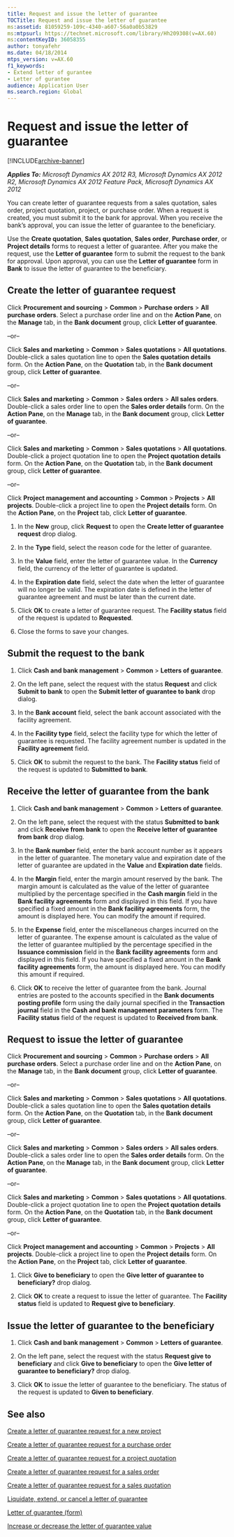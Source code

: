 ```yaml
---
title: Request and issue the letter of guarantee
TOCTitle: Request and issue the letter of guarantee
ms:assetid: 81059259-109c-4340-a607-56a0a0b53829
ms:mtpsurl: https://technet.microsoft.com/library/Hh209308(v=AX.60)
ms:contentKeyID: 36058355
author: tonyafehr
ms.date: 04/18/2014
mtps_version: v=AX.60
f1_keywords:
- Extend letter of gurantee
- Letter of gurantee
audience: Application User
ms.search.region: Global
---
```


# Request and issue the letter of guarantee 


[!INCLUDE[archive-banner](includes/archive-banner.md)]


_**Applies To:** Microsoft Dynamics AX 2012 R3, Microsoft Dynamics AX 2012 R2, Microsoft Dynamics AX 2012 Feature Pack, Microsoft Dynamics AX 2012_

You can create letter of guarantee requests from a sales quotation, sales order, project quotation, project, or purchase order. When a request is created, you must submit it to the bank for approval. When you receive the bank’s approval, you can issue the letter of guarantee to the beneficiary.

Use the **Create quotation**, **Sales quotation**, **Sales order**, **Purchase order**, or **Project details** forms to request a letter of guarantee. After you make the request, use the **Letter of guarantee** form to submit the request to the bank for approval. Upon approval, you can use the **Letter of guarantee** form in **Bank** to issue the letter of guarantee to the beneficiary.

## Create the letter of guarantee request

Click **Procurement and sourcing** \> **Common** \> **Purchase orders** \> **All purchase orders**. Select a purchase order line and on the **Action Pane**, on the **Manage** tab, in the **Bank document** group, click **Letter of guarantee**.

–or–

Click **Sales and marketing** \> **Common** \> **Sales quotations** \> **All quotations**. Double-click a sales quotation line to open the **Sales quotation details** form. On the **Action Pane**, on the **Quotation** tab, in the **Bank document** group, click **Letter of guarantee**.

–or–

Click **Sales and marketing** \> **Common** \> **Sales orders** \> **All sales orders**. Double-click a sales order line to open the **Sales order details** form. On the **Action Pane**, on the **Manage** tab, in the **Bank document** group, click **Letter of guarantee**.

–or–

Click **Sales and marketing** \> **Common** \> **Sales quotations** \> **All quotations**. Double-click a project quotation line to open the **Project quotation details** form. On the **Action Pane**, on the **Quotation** tab, in the **Bank document** group, click **Letter of guarantee**.

–or–

Click **Project management and accounting** \> **Common** \> **Projects** \> **All projects**. Double-click a project line to open the **Project details** form. On the **Action Pane**, on the **Project** tab, click **Letter of guarantee**.

1.  In the **New** group, click **Request** to open the **Create letter of guarantee request** drop dialog.

2.  In the **Type** field, select the reason code for the letter of guarantee.

3.  In the **Value** field, enter the letter of guarantee value. In the **Currency** field, the currency of the letter of guarantee is updated.

4.  In the **Expiration date** field, select the date when the letter of guarantee will no longer be valid. The expiration date is defined in the letter of guarantee agreement and must be later than the current date.

5.  Click **OK** to create a letter of guarantee request. The **Facility status** field of the request is updated to **Requested**.

6.  Close the forms to save your changes.

## Submit the request to the bank

1.  Click **Cash and bank management** \> **Common** \> **Letters of guarantee**.

2.  On the left pane, select the request with the status **Request** and click **Submit to bank** to open the **Submit letter of guarantee to bank** drop dialog.

3.  In the **Bank account** field, select the bank account associated with the facility agreement.

4.  In the **Facility type** field, select the facility type for which the letter of guarantee is requested. The facility agreement number is updated in the **Facility agreement** field.

5.  Click **OK** to submit the request to the bank. The **Facility status** field of the request is updated to **Submitted to bank**.

## Receive the letter of guarantee from the bank

1.  Click **Cash and bank management** \> **Common** \> **Letters of guarantee**.

2.  On the left pane, select the request with the status **Submitted to bank** and click **Receive from bank** to open the **Receive letter of guarantee from bank** drop dialog.

3.  In the **Bank number** field, enter the bank account number as it appears in the letter of guarantee. The monetary value and expiration date of the letter of guarantee are updated in the **Value** and **Expiration date** fields.

4.  In the **Margin** field, enter the margin amount reserved by the bank. The margin amount is calculated as the value of the letter of guarantee multiplied by the percentage specified in the **Cash margin** field in the **Bank facility agreements** form and displayed in this field. If you have specified a fixed amount in the **Bank facility agreements** form, the amount is displayed here. You can modify the amount if required.

5.  In the **Expense** field, enter the miscellaneous charges incurred on the letter of guarantee. The expense amount is calculated as the value of the letter of guarantee multiplied by the percentage specified in the **Issuance commission** field in the **Bank facility agreements** form and displayed in this field. If you have specified a fixed amount in the **Bank facility agreements** form, the amount is displayed here. You can modify this amount if required.

6.  Click **OK** to receive the letter of guarantee from the bank. Journal entries are posted to the accounts specified in the **Bank documents posting profile** form using the daily journal specified in the **Transaction journal** field in the **Cash and bank management parameters** form. The **Facility status** field of the request is updated to **Received from bank**.

## Request to issue the letter of guarantee

Click **Procurement and sourcing** \> **Common** \> **Purchase orders** \> **All purchase orders**. Select a purchase order line and on the **Action Pane**, on the **Manage** tab, in the **Bank document** group, click **Letter of guarantee**.

–or–

Click **Sales and marketing** \> **Common** \> **Sales quotations** \> **All quotations**. Double-click a sales quotation line to open the **Sales quotation details** form. On the **Action Pane**, on the **Quotation** tab, in the **Bank document** group, click **Letter of guarantee**.

–or–

Click **Sales and marketing** \> **Common** \> **Sales orders** \> **All sales orders**. Double-click a sales order line to open the **Sales order details** form. On the **Action Pane**, on the **Manage** tab, in the **Bank document** group, click **Letter of guarantee**.

–or–

Click **Sales and marketing** \> **Common** \> **Sales quotations** \> **All quotations**. Double-click a project quotation line to open the **Project quotation details** form. On the **Action Pane**, on the **Quotation** tab, in the **Bank document** group, click **Letter of guarantee**.

–or–

Click **Project management and accounting** \> **Common** \> **Projects** \> **All projects**. Double-click a project line to open the **Project details** form. On the **Action Pane**, on the **Project** tab, click **Letter of guarantee**.

1.  Click **Give to beneficiary** to open the **Give letter of guarantee to beneficiary?** drop dialog.

2.  Click **OK** to create a request to issue the letter of guarantee. The **Facility status** field is updated to **Request give to beneficiary**.

## Issue the letter of guarantee to the beneficiary

1.  Click **Cash and bank management** \> **Common** \> **Letters of guarantee**.

2.  On the left pane, select the request with the status **Request give to beneficiary** and click **Give to beneficiary** to open the **Give letter of guarantee to beneficiary?** drop dialog.

3.  Click **OK** to issue the letter of guarantee to the beneficiary. The status of the request is updated to **Given to beneficiary**.

## See also

[Create a letter of guarantee request for a new project](create-a-letter-of-guarantee-request-for-a-new-project.md)

[Create a letter of guarantee request for a purchase order](create-a-letter-of-guarantee-request-for-a-purchase-order.md)

[Create a letter of guarantee request for a project quotation](create-a-letter-of-guarantee-request-for-a-project-quotation.md)

[Create a letter of guarantee request for a sales order](create-a-letter-of-guarantee-request-for-a-sales-order.md)

[Create a letter of guarantee request for a sales quotation](create-a-letter-of-guarantee-request-for-a-sales-quotation.md)

[Liquidate, extend, or cancel a letter of guarantee](liquidate-extend-or-cancel-a-letter-of-guarantee.md)

[Letter of guarantee (form)](https://technet.microsoft.com/library/hh227662\(v=ax.60\))

[Increase or decrease the letter of guarantee value](increase-or-decrease-the-letter-of-guarantee-value.md)

  


